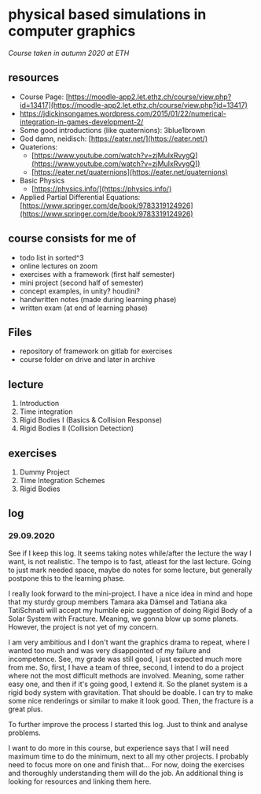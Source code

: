 # physical based simulations in computer graphics

*Course taken in autumn 2020 at ETH*

## resources
- Course Page: [https://moodle-app2.let.ethz.ch/course/view.php?id=13417](https://moodle-app2.let.ethz.ch/course/view.php?id=13417)
- https://jdickinsongames.wordpress.com/2015/01/22/numerical-integration-in-games-development-2/
- Some good introductions (like quaternions): 3blue1brown
- God damn, neidisch: [https://eater.net/](https://eater.net/)
- Quaterions:
    - [https://www.youtube.com/watch?v=zjMuIxRvygQ](https://www.youtube.com/watch?v=zjMuIxRvygQ])
    - [https://eater.net/quaternions](https://eater.net/quaternions)
- Basic Physics
    - [https://physics.info/](https://physics.info/)
- Applied Partial Differential Equations: [https://www.springer.com/de/book/9783319124926](https://www.springer.com/de/book/9783319124926)

## course consists for me of
- todo list in sorted^3
- online lectures on zoom
- exercises with a framework (first half semester)
- mini project (second half of semester)
- concept examples, in unity? houdini?
- handwritten notes (made during learning phase)
- written exam (at end of learning phase)

## Files
- repository of framework on gitlab for exercises
- course folder on drive and later in archive

## lecture
1. Introduction
2. Time integration
3. Rigid Bodies I (Basics & Collision Response)
4. Rigid Bodies II (Collision Detection)

## exercises
1. Dummy Project
2. Time Integration Schemes
3. Rigid Bodies

## log

### 29.09.2020
See if I keep this log. It seems taking notes while/after the lecture the way I want, is not realistic. The tempo is to fast, atleast for the last lecture. Going to just mark needed space, maybe do notes for some lecture, but generally postpone this to the learning phase.

I really look forward to the mini-project. I have a nice idea in mind and hope that my sturdy group members Tamara aka Dämsel and Tatiana aka TatiSchnati will accept my humble epic suggestion of doing Rigid Body of a Solar System with Fracture. Meaning, we gonna blow up some planets. However, the project is not yet of my concern.

I am very ambitious and I don't want the graphics drama to repeat, where I wanted too much and was very disappointed of my failure and incompetence. See, my grade was still good, I just expected much more from me. So, first, I have a team of three, second, I intend to do a project where not the most difficult methods are involved. Meaning, some rather easy one, and then if it's going good, I extend it. So the planet system is a rigid body system with gravitation. That should be doable. I can try to make some nice renderings or similar to make it look good. Then, the fracture is a great plus.

To further improve the process I started this log. Just to think and analyse problems.

I want to do more in this course, but experience says that I will need maximum time to do the minimum, next to all my other projects. I probably need to focus more on one and finish that... For now, doing the exercises and thoroughly understanding them will do the job. An additional thing is looking for resources and linking them here.
